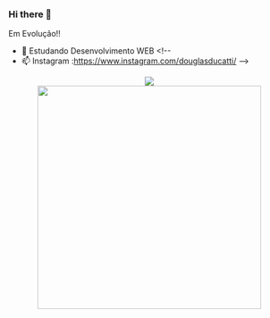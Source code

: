### Hi there 👋

Em Evolução!! 






- 🌱 Estudando Desenvolvimento WEB <!--
- 📫 Instagram :https://www.instagram.com/douglasducatti/
-->
<div align="center">
  <a href="https://github.com/DGCruz">
  <img height="auto"  src="https://github-readme-stats.vercel.app/api?username=DGCruz&show_icons=true&theme=radical&include_all_commits=true&count_private=true"/></br>
    <img height="auto" width="400px" src="https://github-readme-stats.vercel.app/api/top-langs/?username=DGCruz&layout=compact&langs_count=7&theme=radical"/>

</div>


<!--
**DGCruz/DGCruz** is a ✨ _special_ ✨ repository because its `README.md` (this file) appears on your GitHub profile.

Here are some ideas to get you started:

- 🔭 I’m currently working on ...
- 🌱 I’m currently learning ...
- 👯 I’m looking to collaborate on ...
- 🤔 I’m looking for help with ...
- 💬 Ask me about ...
- 📫 How to reach me: ...
- 😄 Pronouns: ...
- ⚡ Fun fact: ...
-->

